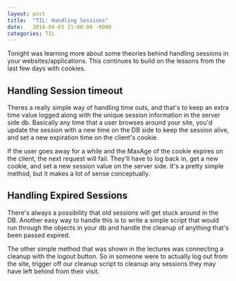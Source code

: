 ```yaml
---
layout: post
title:  "TIL: Handling Sessions"
date:   2018-04-03 21:00:00 -0000
categories: TIL
---
```

Tonight was learning more about some theories behind handling sessions in your websites/applications. This continues to build on the lessons from the last few days with cookies.

## Handling Session timeout
Theres a really simple way of handling time outs, and that's to keep an extra time value logged along with the unique session information in the server side db. Basically any time that a user browses around your site, you'd update the session with a new time on the DB side to keep the session alive, and set a new expiration time on the client's cookie.

If the user goes away for a while and the MaxAge of the cookie expires on the client, the next request will fail. They'll have to log back in, get a new cookie, and set a new session value on the server side. It's a pretty simple method, but it makes a lot of sense conceptually.

## Handling Expired Sessions
There's always a possibility that old sessions will get stuck around in the DB. Another easy way to handle this is to write a simple script that would run through the objects in your db and handle the cleanup of anything that's been passed expired.

The other simple method that was shown in the lectures was connecting a cleanup with the logout button. So in someone were to actually log out from the site, trigger off our cleanup script to cleanup any sessions they may have left behind from their visit.